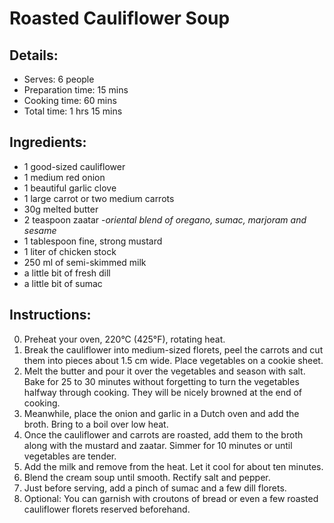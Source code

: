 # Roasted Cauliflower Soup

## Details:
* Serves: 6 people
* Preparation time: 15 mins
* Cooking time: 60 mins
* Total time: 1 hrs 15 mins

## Ingredients:
* 1 good-sized cauliflower
* 1 medium red onion
* 1 beautiful garlic clove
* 1 large carrot or two medium carrots
* 30g melted butter
* 2 teaspoon zaatar -*oriental blend of oregano, sumac, marjoram and sesame*
* 1 tablespoon fine, strong mustard
* 1 liter of chicken stock
* 250 ml of semi-skimmed milk
* a little bit of fresh dill
* a little bit of sumac

## Instructions:
0. Preheat your oven, 220°C (425°F), rotating heat.
1. Break the cauliflower into medium-sized florets, peel the carrots and cut them into pieces about 1.5 cm wide. Place vegetables on a cookie sheet.
2. Melt the butter and pour it over the vegetables and season with salt. Bake for 25 to 30 minutes without forgetting to turn the vegetables halfway through cooking. They will be nicely browned at the end of cooking.
3. Meanwhile, place the onion and garlic in a Dutch oven and add the broth. Bring to a boil over low heat.
4. Once the cauliflower and carrots are roasted, add them to the broth along with the mustard and zaatar. Simmer for 10 minutes or until vegetables are tender.
5. Add the milk and remove from the heat. Let it cool for about ten minutes.
6. Blend the cream soup until smooth. Rectify salt and pepper.
7. Just before serving, add a pinch of sumac and a few dill florets.
8. Optional: You can garnish with croutons of bread or even a few roasted cauliflower florets reserved beforehand.
